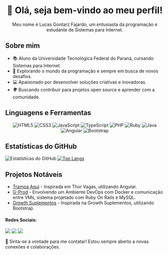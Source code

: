 <!-- Header Section -->
<h1 align="center">👋 Olá, seja bem-vindo ao meu perfil!</h1>
<p align="center">Meu nome é Lucas Gontarz Fajardo, um entusiasta da programação e estudante de Sistemas para Internet.</p>

<!-- About Me Section -->
## Sobre mim
- 📚 Aluno da Universidade Tecnológica Federal do Paraná, cursando Sistemas para Internet.
- 🌱 Explorando o mundo da programação e sempre em busca de novos desafios.
- 💻 Apaixonado por desenvolver soluções criativas e inovadoras.
- 🌍 Buscando contribuir para projetos open source e aprender com a comunidade.

<!-- Languages and Tools Section -->
## Linguagens e Ferramentas
<p align="center">
  <img src="https://img.shields.io/badge/HTML5-E34F26?logo=html5&logoColor=white&style=flat-square" alt="HTML5" title="HTML5 - Estrutura de páginas web">
  <img src="https://img.shields.io/badge/CSS3-1572B6?logo=css3&logoColor=white&style=flat-square" alt="CSS3" title="CSS3 - Estilização de páginas web">
  <img src="https://img.shields.io/badge/JavaScript-F7DF1E?logo=javascript&logoColor=black&style=flat-square" alt="JavaScript" title="JavaScript - Interatividade e dinamicidade">
  <img src="https://img.shields.io/badge/TypeScript-3178C6?logo=typescript&logoColor=white&style=flat-square" alt="TypeScript" title="TypeScript - Tipagem para JavaScript">
  <img src="https://img.shields.io/badge/PHP-777BB4?logo=php&logoColor=white&style=flat-square" alt="PHP" title="PHP - Desenvolvimento web do lado servidor">
  <img src="https://img.shields.io/badge/Ruby-CC342D?logo=ruby&logoColor=white&style=flat-square" alt="Ruby" title="Ruby - Desenvolvimento ágil com Rails">
  <img src="https://img.shields.io/badge/Java-007396?logo=java&logoColor=white&style=flat-square" alt="Java" title="Java - Programação orientada a objetos">
  <img src="https://img.shields.io/badge/Angular-DD0031?logo=angular&logoColor=white&style=flat-square" alt="Angular" title="Angular - Framework para aplicações web">
  <img src="https://img.shields.io/badge/Bootstrap-563D7C?logo=bootstrap&logoColor=white&style=flat-square" alt="Bootstrap" title="Bootstrap - Estilos responsivos">
</p>

<!-- GitHub Stats Section -->
## Estatísticas do GitHub
![Estatísticas do GitHub](https://github-readme-stats.vercel.app/api?username=lucasgfaj&show_icons=true&theme=radical)
[![Top Langs](https://github-readme-stats.vercel.app/api/top-langs/?username=lucasgfaj&layout=compact&theme=radical)](https://github.com/anuraghazra/github-readme-stats)

<!-- Projetos Notáveis Section -->
## Projetos Notáveis
- [Trampa Aqui](https://github.com/lucasgfaj/trampa-aqui) - Inspirada em Thor Vagas, utilizando Angular.
- [G-Prod](https://github.com/lucasgfaj/g-prod.git) - Envolvendo um Ambiente DevOps com Docker e comunicação entre VMs, sistema projetado com Ruby On Rails e MySQL.
- [Growth Suplementos](https://github.com/lucasgfaj/growth-suplementos.git) - Inspirada na Growth Suplementos, utilizando Bootstrap.
  

<!-- Redes Sociais Section -->
#### Redes Sociais:
<a href="https://www.instagram.com/lucasgfaj/" target="_blank"><img src="https://img.shields.io/badge/-Instagram-%23E4405F?style=for-the-badge&logo=instagram&logoColor=white" target="_blank"></a> 
<a href="https://www.linkedin.com/in/lucas-fajardo-612550249/" target="_blank"><img src="https://img.shields.io/badge/-linkedin-blue?style=for-the-badge&logo=linkedin&logoColor=white" target="_blank"></a> 
<a href = "mailto:lucasgfajardo09@gmail.com" target="_blank"><img src="https://img.shields.io/badge/-Gmail-red?style=for-the-badge&logo=gmail&logoColor=white" target="_blank"></a>

🌟 Sinta-se à vontade para me contatar! Estou sempre aberto a novas conexões e colaborações.
